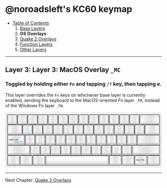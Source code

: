 # @noroadsleft's KC60 keymap

- [Table of Contents](./readme.md)
  1. [Base Layers](./readme_ch1.md)
  2. **OS Overlays**
  3. [Quake 2 Overlays](./readme_ch3.md)
  4. [Function Layers](./readme_ch4.md)
  5. [Other Layers](./readme_ch5.md)


----

## Layer 3: Layer 3: MacOS Overlay `_MC`

### Toggled by holding either `Fn` and tapping `/?` key, then tapping `W`.

This layer overrides the `Fn` keys on whichever base layer is currently enabled, sending the keyboard to the MacOS-oriented Fn layer `_FM`, instead of the Windows Fn layer `_FW`.

![MacOS Overlay](https://raw.githubusercontent.com/noroadsleft/qmk_images/master/keyboards/kc60/keymaps/noroadsleft/layer_03.png)


----

Next Chapter: [Quake 2 Overlays](./readme_ch3.md)
